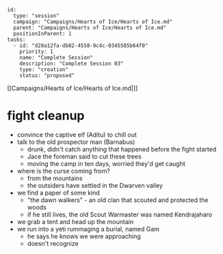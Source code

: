
```RpgManager4
id: 
  type: "session"
  campaign: "Campaigns/Hearts of Ice/Hearts of Ice.md"
  parent: "Campaigns/Hearts of Ice/Hearts of Ice.md"
  positionInParent: 1
tasks: 
  - id: "d28a12fa-db02-4558-9c4c-0345585b64f0"
    priority: 1
    name: "Complete Session"
    description: "Complete Session 03"
    type: "creation"
    status: "proposed"
```

[[Campaigns/Hearts of Ice/Hearts of Ice.md|]]

# fight cleanup

- convince the captive elf (Aditu) to chill out
- talk to the old prospector man (Barnabus)
	- drunk, didn't catch anything that happened before the fight started
	- Jace the foreman said to cut these trees
	- moving the camp in ten days, worried they'd get caught
- where is the curse coming from?
	- from the mountains
	- the outsiders have settled in the Dwarven valley
- we find a paper of some kind
	- "the dawn walkers" - an old clan that scouted and protected the woods
	- if he still lives, the old Scout Warmaster was named Kendrajaharo
- we grab a tent and head up the mountain
- we run into a yeti rummaging a burial, named Gam
	- he says he knows we were approaching
	- doesn't recognize